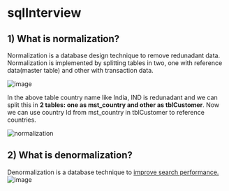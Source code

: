 # sqlInterview
## 1) What is normalization?  
Normalization is a database design technique to remove redunadant data.
Normalization is implemented by splitting tables in two, one with reference data(master table) and other with transaction data.

![image](https://github.com/user-attachments/assets/7b106a42-1960-4306-accb-b515347946b9)

In the above table country name like India, IND is redunadant and we can split this in **2 tables: one as mst_country and other as tblCustomer**. Now we can use country Id from mst_country in tblCustomer to reference countries.

![normalization](https://github.com/user-attachments/assets/35be3393-1bc3-4c18-8f99-773f2e87a81b)

## 2) What is denormalization?  
Denormalization is a database technique to <ins>improve search performance.</ins>
![image](https://github.com/user-attachments/assets/e152c83c-e922-46a1-a4ef-da6b10ca6635)
